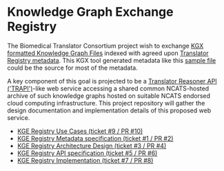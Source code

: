 # Knowledge Graph Exchange Registry

The Biomedical Translator Consortium project wish to exchange [KGX formatted Knowledge Graph Files](https://github.com/biolink/kgx/blob/master/data-preparation.md) indexed with agreed upon [Translator Registry metadata](https://github.com/NCATSTranslator/TranslatorArchitecture/blob/master/RegistryMetadata.md).  This KGX tool generated metadata like this [sample file](./SAMPLE_KGE_METADATA_OUTPUT.md) could be the source for most of the metadata.

A key component of this goal is projected to be a [Translator Reasoner API ('TRAPI')](https://github.com/NCATSTranslator/ReasonerAPI)-like web service accessing a shared common NCATS-hosted archive of such knowledge graphs hosted on suitable NCATS endorsed cloud computing infrastructure. This project repository will gather the design documentation and implementation details of this proposed web service.

- [KGE Registry Use Cases (ticket #9 / PR #10)](https://github.com/NCATSTranslator/Knowledge_Graph_Exchange_Registry/pull/10)
- [KGE Registry Metadata specification (ticket #1 / PR #2)](https://github.com/NCATSTranslator/Knowledge_Graph_Exchange_Registry/pull/2)
- [KGE Registry Architecture Design (ticket #3 / PR #4)](https://github.com/NCATSTranslator/Knowledge_Graph_Exchange_Registry/pull/4)
- [KGE Registry API specification (ticket #5 / PR #6)](https://github.com/NCATSTranslator/Knowledge_Graph_Exchange_Registry/pull/6)
- [KGE Registry Implementation (ticket #7 / PR #8)](https://github.com/NCATSTranslator/Knowledge_Graph_Exchange_Registry/pull/8)
